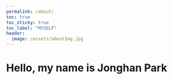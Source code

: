 ```yaml
---
permalink: /about/
toc: true
toc_sticky: true
toc_label: "MYSELF"
header:
  image: /assets/aboutImg.jpg
---
```


# Hello, my name is Jonghan Park